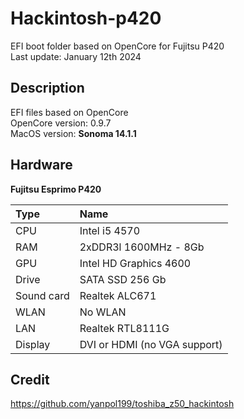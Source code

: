 # Hackintosh-p420

EFI boot folder based on OpenCore for Fujitsu P420  
Last update: January 12th 2024  

## Description

EFI files based on OpenCore  
OpenCore version: 0.9.7  
MacOS version: __Sonoma 14.1.1__

## Hardware

**Fujitsu Esprimo P420**

| Type	| Name                   |
|:------|:-----------------------|
| CPU	| Intel i5 4570 |
| RAM	| 2xDDR3l 1600MHz - 8Gb |
| GPU	| Intel HD Graphics 4600 |
| Drive	| SATA SSD 256 Gb |
| Sound card	| Realtek ALC671 |
| WLAN	| No WLAN |
| LAN	| Realtek RTL8111G |
| Display	| DVI or HDMI (no VGA support) |

## Credit

https://github.com/yanpol199/toshiba_z50_hackintosh